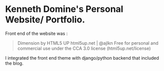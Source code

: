 # Kenneth Domine's Personal Website/ Portfolio.
Front end of the website was :
>  Dimension by HTML5 UP
>	html5up.net | @ajlkn
>	Free for personal and commercial use under the CCA 3.0 license (html5up.net/license)

I integrated the front end theme with django/python backend that included the blog. 
